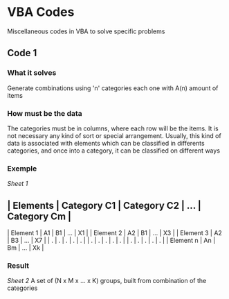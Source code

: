 # VBA Codes

Miscellaneous codes in VBA to solve specific problems

## Code 1
### What it solves
Generate combinations using 'n' categories each one with A(n) amount of items
### How must be the data
The categories must be in columns, where each row will be the items. It is not necessary any kind of sort or special arrangement.
Usually, this kind of data is associated with elements which can be classified in differents categories, and once into a category, it can be classified on different ways

### Exemple
_Sheet 1_

| Elements  | Category C1 | Category C2 | ... | Category Cm |
-------------------------------------------------------------
| Element 1 |      A1     |      B1     | ... |      X1     |
| Element 2 |      A2     |      B1     | ... |      X3     |
| Element 3 |      A2     |      B3     | ... |      X7     |
|     .     |      .      |      .      | .   |      .      |
|     .     |      .      |      .      |  .  |      .      |
|     .     |      .      |      .      |   . |      .      |
| Element n |      An     |      Bm     | ... |      Xk     |


### Result
_Sheet 2_
A set of (N x M x ... x K) groups, built from combination of the categories
